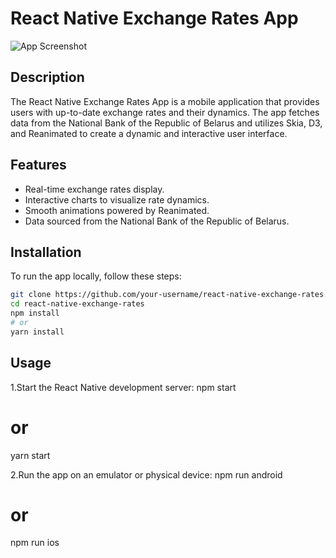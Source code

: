 # React Native Exchange Rates App

![App Screenshot](link-to-screenshot.png) <!-- Replace with a screenshot of your app -->

## Description

The React Native Exchange Rates App is a mobile application that provides users with up-to-date exchange rates and their dynamics. The app fetches data from the National Bank of the Republic of Belarus and utilizes Skia, D3, and Reanimated to create a dynamic and interactive user interface.

## Features

- Real-time exchange rates display.
- Interactive charts to visualize rate dynamics.
- Smooth animations powered by Reanimated.
- Data sourced from the National Bank of the Republic of Belarus.

## Installation

To run the app locally, follow these steps:

```bash
git clone https://github.com/your-username/react-native-exchange-rates.git
cd react-native-exchange-rates
npm install
# or
yarn install
```

## Usage

1.Start the React Native development server:
npm start
# or
yarn start

2.Run the app on an emulator or physical device:
npm run android
# or
npm run ios



